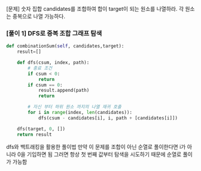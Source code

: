[문제] 숫자 집합 candidates를 조합하여 합이 target이 되는 원소를 나열하라. 각 원소는 중복으로 나열 가능하다.

### [풀이 1] DFS로 중복 조합 그래프 탐색
```python
def combinationSum(self, candidates,target):
    result=[]

    def dfs(csum, index, path):
        # 종료 조건
        if csum < 0:
            return
        if csum == 0:
            result.append(path)
            return

        # 자신 부터 하위 원소 까지의 나열 재귀 호출
        for i in range(index, len(candidates)):
            dfs(csum - candidates[i], i, path + [candidates[i]])

    dfs(target, 0, [])
    return result
```
dfs와 백트래킹을 활용한 풀이법
만약 이 문제를 조합이 아닌 순열로 풀이한다면 i가 아니라 0을 기입하면 됨
그러면 항상 첫 번째 값부터 탐색을 시도하기 때문에 순열로 풀이가 가능함
